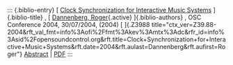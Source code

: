 ::: {.biblio-entry}
[ [Clock Synchronization for Interactive Music
Systems](publication/clock-synchronization-interactive-music-systems)
]{.biblio-title} , [ [Dannenberg,
Roger](publications/author/Dannenberg){.active} ]{.biblio-authors} , OSC
Conference 2004, 30/07/2004, (2004) [ ]{.Z3988
title="ctx_ver=Z39.88-2004&rft_val_fmt=info%3Aofi%2Ffmt%3Akev%3Amtx%3Adc&rfr_id=info%3Asid%2Fopensoundcontrol.org&rft.title=Clock+Synchronization+for+Interactive+Music+Systems&rft.date=2004&rft.aulast=Dannenberg&rft.aufirst=Roger"}
[Abstract](publication/clock-synchronization-interactive-music-systems)
\| [PDF](files/dannenberg-clocksync.pdf)
:::
